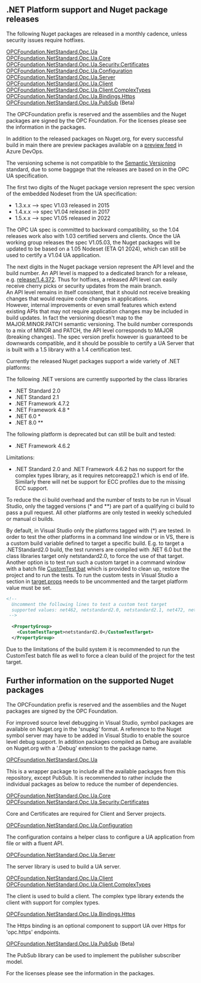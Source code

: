 ## .NET Platform support and Nuget package releases

The following Nuget packages are released in a monthly cadence, unless security issues require hotfixes.

[OPCFoundation.NetStandard.Opc.Ua](https://www.nuget.org/packages/OPCFoundation.NetStandard.Opc.Ua/)  
[OPCFoundation.NetStandard.Opc.Ua.Core](https://www.nuget.org/packages/OPCFoundation.NetStandard.Opc.Ua.Core/)  
[OPCFoundation.NetStandard.Opc.Ua.Security.Certificates](https://www.nuget.org/packages/OPCFoundation.NetStandard.Opc.Ua.Security.Certificates/)  
[OPCFoundation.NetStandard.Opc.Ua.Configuration](https://www.nuget.org/packages/OPCFoundation.NetStandard.Opc.Ua.Configuration/)  
[OPCFoundation.NetStandard.Opc.Ua.Server](https://www.nuget.org/packages/OPCFoundation.NetStandard.Opc.Ua.Server/)  
[OPCFoundation.NetStandard.Opc.Ua.Client](https://www.nuget.org/packages/OPCFoundation.NetStandard.Opc.Ua.Client/)  
[OPCFoundation.NetStandard.Opc.Ua.Client.ComplexTypes](https://www.nuget.org/packages/OPCFoundation.NetStandard.Opc.Ua.Client.ComplexTypes/)  
[OPCFoundation.NetStandard.Opc.Ua.Bindings.Https](https://www.nuget.org/packages/OPCFoundation.NetStandard.Opc.Ua.Bindings.Https/)  
[OPCFoundation.NetStandard.Opc.Ua.PubSub](https://www.nuget.org/packages/OPCFoundation.NetStandard.Opc.Ua.PubSub/) (Beta)  

The OPCFoundation prefix is reserved and the assemblies and the Nuget packages are signed by the OPC Foundation. 
For the licenses please see the information in the packages.

In addition to the released packages on Nuget.org, for every successful build in main there are preview packages available on a [preview feed](https://opcfoundation.visualstudio.com/opcua-netstandard/_artifacts/feed/opcua-preview) in Azure DevOps.

The versioning scheme is not compatible to the [Semantic Versioning](https://semver.org/) standard, due to some baggage that the releases are based on in the OPC UA specification.

The first two digits of the Nuget package version represent the spec version of the embedded Nodeset from the UA specification:

- 1.3.x.x  --> spec V1.03 released in 2015
- 1.4.x.x  --> spec V1.04 released in 2017
- 1.5.x.x  --> spec V1.05 released in 2022

The OPC UA spec is committed to backward compatibility, so the 1.04 releases work also with 1.03 certified servers and clients.
Once the UA working group releases the spec V1.05.03, the Nuget packages will be updated to be based on a 1.05 Nodeset (ETA Q1 2024), which can still be used to certify a V1.04 UA application.

The next digits in the Nuget package version represent the API level and the build number. 
An API level is mapped to a dedicated branch for a release, e.g. [release/1.4.372](https://github.com/OPCFoundation/UA-.NETStandard/tree/release/1.4.372). 
Thus for hotfixes, a released API level can easily receive cherry picks or security updates from the main branch.   
An API level remains in itself consistent, that it should not receive breaking changes that would require code changes in applications.  
However, internal improvements or even small features which extend existing APIs that may not require application changes may be included in build updates.
In fact the versioning doesn't map to the MAJOR.MINOR.PATCH semantic versioning. The build number corresponds to a mix of MINOR and PATCH, the API level corresponds to MAJOR (breaking changes). The spec version prefix however is guaranteed to be downwards compatible, and it should be possible to certify a UA Server that is built with a 1.5 library with a 1.4 certification test.

Currently the released Nuget packages support a wide variety of .NET platforms:

The following .NET versions are currently supported by the class libraries
- .NET Standard 2.0
- .NET Standard 2.1
- .NET Framework 4.7.2 
- .NET Framework 4.8 *
- .NET 6.0 *
- .NET 8.0 **

The following platform is deprecated but can still be built and tested:
- .NET Framework 4.6.2

Limitations:
- .NET Standard 2.0 and .NET Framework 4.6.2 has no support for the complex types library, as it requires netcoreapp2.1 which is end of life. Similarly there will net be support for ECC profiles due to the missing ECC support.

To reduce the ci build overhead and the number of tests to be run in Visual Studio, only the tagged versions (* and **) are part of a qualifying ci build to pass a pull request. 
All other platforms are only tested in weekly scheduled or manual ci builds.

By default, in Visual Studio only the platforms tagged with (*) are tested. In order to test the other platforms in a command line window or in VS, there is a custom build variable defined to target a specific build. E.g. to target a .NETStandard2.0 build, the test runners are compiled with .NET 6.0 but the class libraries target only netstandard2.0, to force the use of that target.
Another option is to test run such a custom target in a command window with a batch file [CustomTest.bat](../Tests/customtest.bat) which is provided to clean up, restore the project and to run the tests. To run the custom tests in Visual Studio a section in [target.props](../targets.props) needs to be uncommented and the target platform value must be set. 

```xml
<!-- 
  Uncomment the following lines to test a custom test target 
  supported values: net462, netstandard2.0, netstandard2.1, net472, net48, net6.0, net8.0
 -->
  
  <PropertyGroup>
    <CustomTestTarget>netstandard2.0</CustomTestTarget>
  </PropertyGroup> 
```

Due to the limitations of the build system it is recommended to run the CustomTest batch file as well to force a clean build of the project for the test target.


## Further information on the supported Nuget packages

The OPCFoundation prefix is reserved and the assemblies and the Nuget packages are signed by the OPC Foundation. 

For improved source level debugging in Visual Studio, symbol packages are available on Nuget.org in the 'snupkg' format. A reference to the Nuget symbol server may have to be added in Visual Studio to enable the source level debug support.
In addition packages compiled as Debug are available on Nuget.org with a '.Debug' extension to the package name.

[OPCFoundation.NetStandard.Opc.Ua](https://www.nuget.org/packages/OPCFoundation.NetStandard.Opc.Ua/)

This is a wrapper package to include all the available packages from this repository, except PubSub. It is recommended to rather include the individual packages as below to reduce the number of dependencies.

[OPCFoundation.NetStandard.Opc.Ua.Core](https://www.nuget.org/packages/OPCFoundation.NetStandard.Opc.Ua.Core/)
[OPCFoundation.NetStandard.Opc.Ua.Security.Certificates](https://www.nuget.org/packages/OPCFoundation.NetStandard.Opc.Ua.Security.Certificates/)

Core and Certificates are required for Client and Server projects.

[OPCFoundation.NetStandard.Opc.Ua.Configuration](https://www.nuget.org/packages/OPCFoundation.NetStandard.Opc.Ua.Configuration/)

The configuration contains a helper class to configure a UA application from file or with a fluent API.

[OPCFoundation.NetStandard.Opc.Ua.Server](https://www.nuget.org/packages/OPCFoundation.NetStandard.Opc.Ua.Server/)

The server library is used to build a UA server.

[OPCFoundation.NetStandard.Opc.Ua.Client](https://www.nuget.org/packages/OPCFoundation.NetStandard.Opc.Ua.Client/)
[OPCFoundation.NetStandard.Opc.Ua.Client.ComplexTypes](https://www.nuget.org/packages/OPCFoundation.NetStandard.Opc.Ua.Client.ComplexTypes/)

The client is used to build a client. The complex type library extends the client with support for complex types.

[OPCFoundation.NetStandard.Opc.Ua.Bindings.Https](https://www.nuget.org/packages/OPCFoundation.NetStandard.Opc.Ua.Bindings.Https/)

The Https binding is an optional component to support UA over Https for 'opc.https' endpoints.

[OPCFoundation.NetStandard.Opc.Ua.PubSub](https://www.nuget.org/packages/OPCFoundation.NetStandard.Opc.Ua.PubSub/) (Beta)

The PubSub library can be used to implement the publisher subscriber model. 

For the licenses please see the information in the packages.

